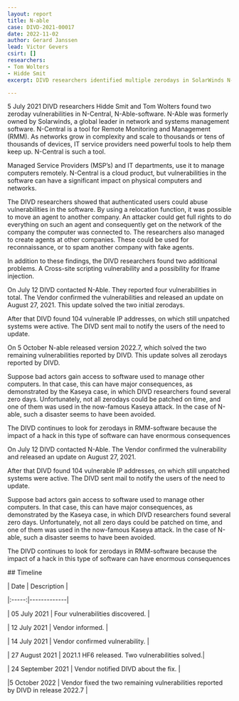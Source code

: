 ```yaml
---
layout: report
title: N-able
case: DIVD-2021-00017
date: 2022-11-02
author: Gerard Janssen
lead: Victor Gevers
csirt: []
researchers:
- Tom Wolters
- Hidde Smit
excerpt: DIVD researchers identified multiple zerodays in SolarWinds N-able N-central.

---
```

5 July 2021 DIVD researchers Hidde Smit and Tom Wolters found two zeroday vulnerabilities in N-Central, N-Able-software. N-Able was formerly owned by Solarwinds, a global leader in network and systems management software. N-Central is a tool for Remote Monitoring and Management (RMM). As networks grow in complexity and scale to thousands or tens of thousands of devices, IT service providers need powerful tools to help them keep up. N-Central is such a tool.

Managed Service Providers (MSP’s) and IT departments, use it to manage computers remotely. N-Central is a cloud product, but vulnerabilities in the software can have a significant impact on physical computers and networks.

The DIVD researchers showed that authenticated users could abuse vulnerabilities in the software. By using a relocation function, it was possible to move an agent to another company. An attacker could get full rights to do everything on such an agent and consequently get on the network of the company the computer was connected to. The researchers also managed to create agents at other companies. These could be used for reconnaissance, or to spam another company with fake agents.

In addition to these findings, the DIVD researchers found two additional problems. A Cross-site scripting vulnerability and a possibility for Iframe injection.

On July 12 DIVD contacted N-Able. They reported four vulnerabilities in total. The Vendor confirmed the vulnerabilities and released an update on August 27, 2021. This update solved the two initial zerodays.

After that DIVD found 104 vulnerable IP addresses, on which still unpatched systems were active. The DIVD sent mail to notify the users of the need to update.

On 5 October N-able released version 2022.7, which solved the two remaining vulnerabilities reported by DIVD. This update solves all zerodays reported by DIVD.

  
Suppose bad actors gain access to software used to manage other computers. In that case, this can have major consequences, as demonstrated by the Kaseya case, in which DIVD researchers found several zero days. Unfortunately, not all zerodays could be patched on time, and one of them was used in the now-famous Kaseya attack. In the case of N-able, such a disaster seems to have been avoided.

The DIVD continues to look for zerodays in RMM-software because the impact of a hack in this type of software can have enormous consequences

On July 12 DIVD contacted N-Able. The Vendor confirmed the vulnerability and released an update on August 27, 2021.

After that DIVD found 104 vulnerable IP addresses, on which still unpatched systems were active. The DIVD sent mail to notify the users of the need to update.

Suppose bad actors gain access to software used to manage other computers. In that case, this can have major consequences, as demonstrated by the Kaseya case, in which DIVD researchers found several zero days. Unfortunately, not all zero days could be patched on time, and one of them was used in the now-famous Kaseya attack. In the case of N-able, such a disaster seems to have been avoided.

The DIVD continues to look for zerodays in RMM-software because the impact of a hack in this type of software can have enormous consequences

\## Timeline

| Date | Description |

|:-----:|-------------|

| 05 July 2021 | Four vulnerabilities discovered. |

| 12 July 2021 | Vendor informed. |

| 14 July 2021 | Vendor confirmed vulnerability. |

| 27 August 2021 | 2021.1 HF6 released. Two vulnerabilities solved.|

| 24 September 2021 | Vendor notified DIVD about the fix. |

|5 October 2022 | Vendor fixed the two remaining vulnerabilities reported by DIVD in release 2022.7 |